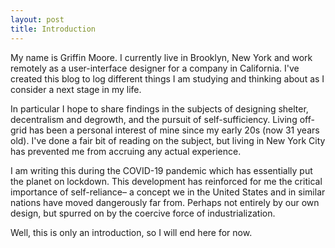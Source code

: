 ```yaml
---
layout: post
title: Introduction
---
```


My name is Griffin Moore. I currently live in Brooklyn, New York and work remotely as a user-interface designer for a company in California. I've created this blog to log different things I am studying and thinking about as I consider a next stage in my life.

In particular I hope to share findings in the subjects of designing shelter, decentralism and degrowth, and the pursuit of self-sufficiency. Living off-grid has been a personal interest of mine since my early 20s (now 31 years old). I've done a fair bit of reading on the subject, but living in New York City has prevented me from accruing any actual experience.

I am writing this during the COVID-19 pandemic which has essentially put the planet on lockdown. This development has reinforced for me the critical importance of self-reliance– a concept we in the United States and in similar nations have moved dangerously far from. Perhaps not entirely by our own design, but spurred on by the coercive force of industrialization.

Well, this is only an introduction, so I will end here for now.
